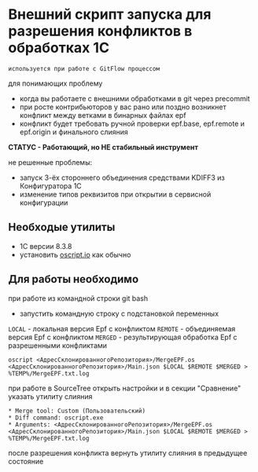 # Внешний скрипт запуска для разрешения конфликтов в обработках 1С

`используется при работе с GitFlow процессом`

для понимающих проблему

* когда вы работаете с внешними обработками в git через precommit
* при росте контрибьюторов у вас рано или поздно возникнет конфликт между ветками в бинарных файлах epf
* конфликт будет требовать ручной проверки epf.base, epf.remote и epf.origin и финального слияния

**СТАТУС - Работающий, но НЕ стабильный инструмент**

не решенные проблемы:

* запуск 3-ёх стороннего объединения средствами KDIFF3 из Конфигуратора 1С
* изменение типов реквизитов при открытии в сервисной конфигурации

## Необходые утилиты

* 1C версии 8.3.8
* установить [oscript.io](http://oscript.io) как обычно

## Для работы необходимо

при работе из командной строки git bash

* запустить командную строку с подстановкой переменных

`LOCAL` - локальная версия Epf с конфликтом
`REMOTE` - объединяемая версия Epf с конфликтом
`MERGED` - результирующая обработка Epf с разрешенными конфликтами

```Shell
oscript <АдресСклонированногоРепозитория>/MergeEPF.os <АдресСклонированногоРепозитория>/Main.json $LOCAL $REMOTE $MERGED > %TEMP%/MergeEPF.txt.log
```



при работе в SourceTree открыть настройки и в секции "Сравнение" указать утилиту слияния

```
* Merge tool: Custom (Пользовательский)
* Diff command: oscript.exe
* Arguments: <АдресСклонированногоРепозитория>/MergeEPF.os <АдресСклонированногоРепозитория>/Main.json $LOCAL $REMOTE $MERGED > %TEMP%/MergeEPF.txt.log
```

после разрешения конфликта вернуть утилиту слияния в предыдущее состояние
